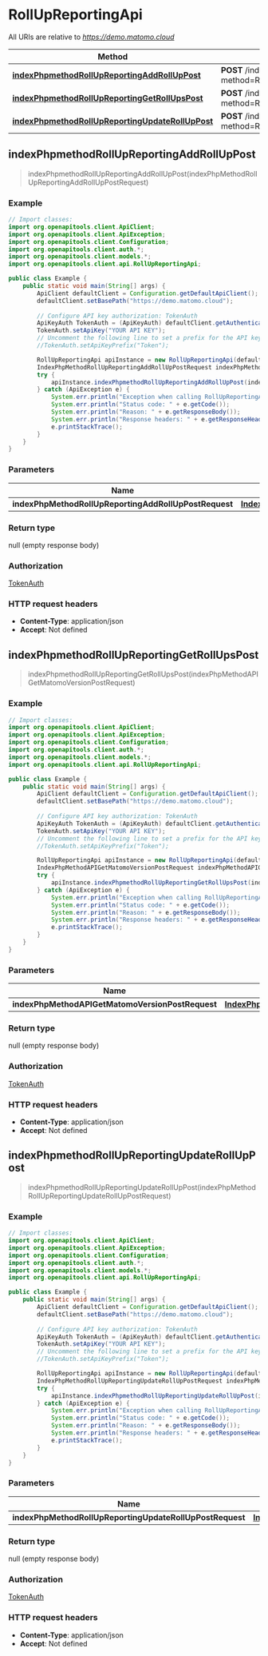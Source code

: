 # RollUpReportingApi

All URIs are relative to *https://demo.matomo.cloud*

| Method | HTTP request | Description |
|------------- | ------------- | -------------|
| [**indexPhpmethodRollUpReportingAddRollUpPost**](RollUpReportingApi.md#indexPhpmethodRollUpReportingAddRollUpPost) | **POST** /index.php?method&#x3D;RollUpReporting.addRollUp |  |
| [**indexPhpmethodRollUpReportingGetRollUpsPost**](RollUpReportingApi.md#indexPhpmethodRollUpReportingGetRollUpsPost) | **POST** /index.php?method&#x3D;RollUpReporting.getRollUps |  |
| [**indexPhpmethodRollUpReportingUpdateRollUpPost**](RollUpReportingApi.md#indexPhpmethodRollUpReportingUpdateRollUpPost) | **POST** /index.php?method&#x3D;RollUpReporting.updateRollUp |  |



## indexPhpmethodRollUpReportingAddRollUpPost

> indexPhpmethodRollUpReportingAddRollUpPost(indexPhpMethodRollUpReportingAddRollUpPostRequest)



### Example

```java
// Import classes:
import org.openapitools.client.ApiClient;
import org.openapitools.client.ApiException;
import org.openapitools.client.Configuration;
import org.openapitools.client.auth.*;
import org.openapitools.client.models.*;
import org.openapitools.client.api.RollUpReportingApi;

public class Example {
    public static void main(String[] args) {
        ApiClient defaultClient = Configuration.getDefaultApiClient();
        defaultClient.setBasePath("https://demo.matomo.cloud");
        
        // Configure API key authorization: TokenAuth
        ApiKeyAuth TokenAuth = (ApiKeyAuth) defaultClient.getAuthentication("TokenAuth");
        TokenAuth.setApiKey("YOUR API KEY");
        // Uncomment the following line to set a prefix for the API key, e.g. "Token" (defaults to null)
        //TokenAuth.setApiKeyPrefix("Token");

        RollUpReportingApi apiInstance = new RollUpReportingApi(defaultClient);
        IndexPhpMethodRollUpReportingAddRollUpPostRequest indexPhpMethodRollUpReportingAddRollUpPostRequest = new IndexPhpMethodRollUpReportingAddRollUpPostRequest(); // IndexPhpMethodRollUpReportingAddRollUpPostRequest | 
        try {
            apiInstance.indexPhpmethodRollUpReportingAddRollUpPost(indexPhpMethodRollUpReportingAddRollUpPostRequest);
        } catch (ApiException e) {
            System.err.println("Exception when calling RollUpReportingApi#indexPhpmethodRollUpReportingAddRollUpPost");
            System.err.println("Status code: " + e.getCode());
            System.err.println("Reason: " + e.getResponseBody());
            System.err.println("Response headers: " + e.getResponseHeaders());
            e.printStackTrace();
        }
    }
}
```

### Parameters


| Name | Type | Description  | Notes |
|------------- | ------------- | ------------- | -------------|
| **indexPhpMethodRollUpReportingAddRollUpPostRequest** | [**IndexPhpMethodRollUpReportingAddRollUpPostRequest**](IndexPhpMethodRollUpReportingAddRollUpPostRequest.md)|  | [optional] |

### Return type

null (empty response body)

### Authorization

[TokenAuth](../README.md#TokenAuth)

### HTTP request headers

- **Content-Type**: application/json
- **Accept**: Not defined



## indexPhpmethodRollUpReportingGetRollUpsPost

> indexPhpmethodRollUpReportingGetRollUpsPost(indexPhpMethodAPIGetMatomoVersionPostRequest)



### Example

```java
// Import classes:
import org.openapitools.client.ApiClient;
import org.openapitools.client.ApiException;
import org.openapitools.client.Configuration;
import org.openapitools.client.auth.*;
import org.openapitools.client.models.*;
import org.openapitools.client.api.RollUpReportingApi;

public class Example {
    public static void main(String[] args) {
        ApiClient defaultClient = Configuration.getDefaultApiClient();
        defaultClient.setBasePath("https://demo.matomo.cloud");
        
        // Configure API key authorization: TokenAuth
        ApiKeyAuth TokenAuth = (ApiKeyAuth) defaultClient.getAuthentication("TokenAuth");
        TokenAuth.setApiKey("YOUR API KEY");
        // Uncomment the following line to set a prefix for the API key, e.g. "Token" (defaults to null)
        //TokenAuth.setApiKeyPrefix("Token");

        RollUpReportingApi apiInstance = new RollUpReportingApi(defaultClient);
        IndexPhpMethodAPIGetMatomoVersionPostRequest indexPhpMethodAPIGetMatomoVersionPostRequest = new IndexPhpMethodAPIGetMatomoVersionPostRequest(); // IndexPhpMethodAPIGetMatomoVersionPostRequest | 
        try {
            apiInstance.indexPhpmethodRollUpReportingGetRollUpsPost(indexPhpMethodAPIGetMatomoVersionPostRequest);
        } catch (ApiException e) {
            System.err.println("Exception when calling RollUpReportingApi#indexPhpmethodRollUpReportingGetRollUpsPost");
            System.err.println("Status code: " + e.getCode());
            System.err.println("Reason: " + e.getResponseBody());
            System.err.println("Response headers: " + e.getResponseHeaders());
            e.printStackTrace();
        }
    }
}
```

### Parameters


| Name | Type | Description  | Notes |
|------------- | ------------- | ------------- | -------------|
| **indexPhpMethodAPIGetMatomoVersionPostRequest** | [**IndexPhpMethodAPIGetMatomoVersionPostRequest**](IndexPhpMethodAPIGetMatomoVersionPostRequest.md)|  | [optional] |

### Return type

null (empty response body)

### Authorization

[TokenAuth](../README.md#TokenAuth)

### HTTP request headers

- **Content-Type**: application/json
- **Accept**: Not defined



## indexPhpmethodRollUpReportingUpdateRollUpPost

> indexPhpmethodRollUpReportingUpdateRollUpPost(indexPhpMethodRollUpReportingUpdateRollUpPostRequest)



### Example

```java
// Import classes:
import org.openapitools.client.ApiClient;
import org.openapitools.client.ApiException;
import org.openapitools.client.Configuration;
import org.openapitools.client.auth.*;
import org.openapitools.client.models.*;
import org.openapitools.client.api.RollUpReportingApi;

public class Example {
    public static void main(String[] args) {
        ApiClient defaultClient = Configuration.getDefaultApiClient();
        defaultClient.setBasePath("https://demo.matomo.cloud");
        
        // Configure API key authorization: TokenAuth
        ApiKeyAuth TokenAuth = (ApiKeyAuth) defaultClient.getAuthentication("TokenAuth");
        TokenAuth.setApiKey("YOUR API KEY");
        // Uncomment the following line to set a prefix for the API key, e.g. "Token" (defaults to null)
        //TokenAuth.setApiKeyPrefix("Token");

        RollUpReportingApi apiInstance = new RollUpReportingApi(defaultClient);
        IndexPhpMethodRollUpReportingUpdateRollUpPostRequest indexPhpMethodRollUpReportingUpdateRollUpPostRequest = new IndexPhpMethodRollUpReportingUpdateRollUpPostRequest(); // IndexPhpMethodRollUpReportingUpdateRollUpPostRequest | 
        try {
            apiInstance.indexPhpmethodRollUpReportingUpdateRollUpPost(indexPhpMethodRollUpReportingUpdateRollUpPostRequest);
        } catch (ApiException e) {
            System.err.println("Exception when calling RollUpReportingApi#indexPhpmethodRollUpReportingUpdateRollUpPost");
            System.err.println("Status code: " + e.getCode());
            System.err.println("Reason: " + e.getResponseBody());
            System.err.println("Response headers: " + e.getResponseHeaders());
            e.printStackTrace();
        }
    }
}
```

### Parameters


| Name | Type | Description  | Notes |
|------------- | ------------- | ------------- | -------------|
| **indexPhpMethodRollUpReportingUpdateRollUpPostRequest** | [**IndexPhpMethodRollUpReportingUpdateRollUpPostRequest**](IndexPhpMethodRollUpReportingUpdateRollUpPostRequest.md)|  | [optional] |

### Return type

null (empty response body)

### Authorization

[TokenAuth](../README.md#TokenAuth)

### HTTP request headers

- **Content-Type**: application/json
- **Accept**: Not defined


